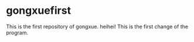 # gongxuefirst
This is the first repository of gongxue.
heihei!
This is the first change of the program.
